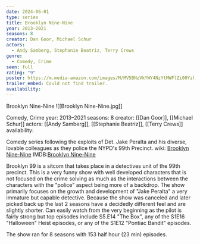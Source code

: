 ```yaml
---
date: 2024-06-01
type: series
title: Brooklyn Nine-Nine
year: 2013–2021
seasons: 8
creator: Dan Goor, Michael Schur
actors:
  - Andy Samberg, Stephanie Beatriz, Terry Crews
genre:
  - Comedy, Crime
seen: full
rating: "9"
poster: https://m.media-amazon.com/images/M/MV5BNzVkYWY4NzYtMWFlZi00YzkwLThhZDItZjcxYTU4ZTMzMDZmXkEyXkFqcGdeQXVyODUxOTU0OTg@._V1_SX300.jpg
trailer_embed: Could not find trailer.
availability:
---
```

Brooklyn Nine-Nine
![[Brooklyn Nine-Nine.jpg]]

Comedy, Crime
year: 2013–2021
seasons: 8
creator: [[Dan Goor]], [[Michael Schur]]
actors: [[Andy Samberg]], [[Stephanie Beatriz]], [[Terry Crews]]
availability:

Comedy series following the exploits of Det. Jake Peralta and his diverse, lovable colleagues as they police the NYPD's 99th Precinct.
wiki: [Brooklyn Nine-Nine](https://en.wikipedia.org/wiki/Brooklyn_Nine-Nine)
IMDB:[Brooklyn Nine-Nine](https://www.imdb.com/title/tt2467372/?ref_=fn_al_tt_1)


Brooklyn 99 is a sitcom that takes place in a detectives unit of the 99th precinct. This is a very funny show with well developed characters that is not focused on the crime solving as much as the interactions between the characters with the "police" aspect being more of a backdrop. The show primarily focuses on the growth and development of "Jake Peralta" a very immature but capable detective. Because the show was canceled and later picked back up the last 2 seasons have a decidedly different feel and are slightly shorter. Can easily watch from the very beginning as the pilot is fairly strong but top episodes include S5.E14 "The Box", any of the S1E16 "Halloween" Heist episodes, or any of the S1E12 "Pontiac Bandit" episodes. 

The show ran for 8 seasons with 153 half hour (23 min) episodes.